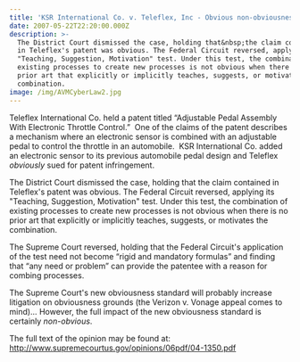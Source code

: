 ```yaml
---
title: 'KSR International Co. v. Teleflex, Inc - Obvious non-obviousness?'
date: 2007-05-22T22:20:00.000Z
description: >-
  The District Court dismissed the case, holding that&nbsp;the claim contained
  in Teleflex's patent was obvious. The Federal Circuit reversed, applying its
  "Teaching, Suggestion, Motivation" test. Under this test, the combination of
  existing processes to create new processes is not obvious when there is no
  prior art that explicitly or implicitly teaches, suggests, or motivates the
  combination.
image: /img/AVMCyberLaw2.jpg
---
```

Teleflex International Co. held a patent titled “Adjustable Pedal Assembly With Electronic Throttle Control.”&nbsp; One of the claims of the&nbsp;patent describes a mechanism where an electronic sensor is combined with an adjustable pedal to control the throttle in an automobile.&nbsp; KSR International Co. added an electronic sensor to&nbsp;its previous automobile pedal design and Teleflex _obviously_ sued for patent infringement.&nbsp; 

The District Court dismissed the case, holding that&nbsp;the claim contained in Teleflex's patent was obvious. The Federal Circuit reversed, applying its "Teaching, Suggestion, Motivation" test. Under this test, the combination of existing processes to create new processes is not obvious when there is no prior art that explicitly or implicitly teaches, suggests, or motivates the combination.

The Supreme Court reversed, holding that&nbsp;the Federal Circuit's application of the test&nbsp;need not become “rigid and mandatory formulas” and finding that&nbsp;“any need or problem” can provide the patentee with a reason for combing processes. 

The Supreme Court's new obviousness standard will probably increase litigation on obviousness grounds (the Verizon v. Vonage appeal comes to mind)&#8230; However, the full impact of the new obviousness standard is certainly _non-obvious_.

The full text of the opinion may be found at:\
<a class="" href="http://www.supremecourtus.gov/opinions/06pdf/04-1350.pdf" target="_blank" rel="nofollow" >http://www.supremecourtus.gov/opinions/06pdf/04-1350.pdf</a>
